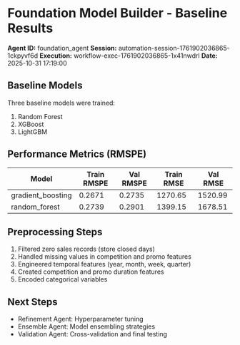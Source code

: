 # Foundation Model Builder - Baseline Results

**Agent ID:** foundation_agent
**Session:** automation-session-1761902036865-1ckpyvf6d
**Execution:** workflow-exec-1761902036865-1x41nwdrl
**Date:** 2025-10-31 17:19:00

## Baseline Models

Three baseline models were trained:
1. Random Forest
2. XGBoost
3. LightGBM

## Performance Metrics (RMSPE)

| Model | Train RMSPE | Val RMSPE | Train RMSE | Val RMSE |
|-------|-------------|-----------|------------|----------|
| gradient_boosting | 0.2671 | 0.2735 | 1270.65 | 1520.99 |
| random_forest | 0.2739 | 0.2901 | 1399.15 | 1678.51 |

## Preprocessing Steps

1. Filtered zero sales records (store closed days)
2. Handled missing values in competition and promo features
3. Engineered temporal features (year, month, week, quarter)
4. Created competition and promo duration features
5. Encoded categorical variables

## Next Steps

- Refinement Agent: Hyperparameter tuning
- Ensemble Agent: Model ensembling strategies
- Validation Agent: Cross-validation and final testing
